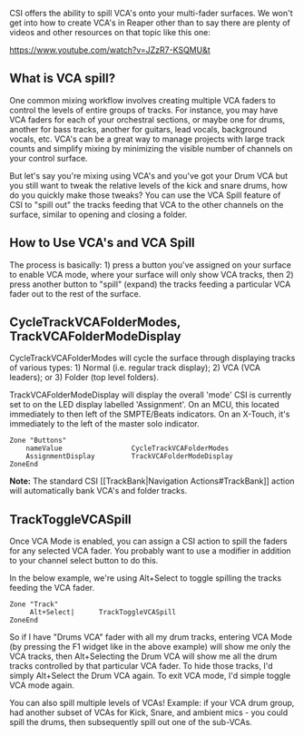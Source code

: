 CSI offers the ability to spill VCA's onto your multi-fader surfaces. We won't get into how to create VCA's in Reaper other than to say there are plenty of videos and other resources on that topic like this one:

https://www.youtube.com/watch?v=JZzR7-KSQMU&t

## What is VCA spill? 
One common mixing workflow involves creating multiple VCA faders to control the levels of entire groups of tracks. For instance, you may have VCA faders for each of your orchestral sections, or maybe one for drums, another for bass tracks, another for guitars, lead vocals, background vocals, etc. VCA's can be a great way to manage projects with large track counts and simplify mixing by minimizing the visible number of channels on your control surface.

But let's say you're mixing using VCA's and you've got your Drum VCA but you still want to tweak the relative levels of the kick and snare drums, how do you quickly make those tweaks? You can use the VCA Spill feature of CSI to "spill out" the tracks feeding that VCA to the other channels on the surface, similar to opening and closing a folder.

## How to Use VCA's and VCA Spill
The process is basically: 1) press a button you've assigned on your surface to enable VCA mode, where your surface will only show VCA tracks, then 2) press another button to "spill" (expand) the tracks feeding a particular VCA fader out to the rest of the surface.

## CycleTrackVCAFolderModes, TrackVCAFolderModeDisplay
CycleTrackVCAFolderModes will cycle the surface through displaying tracks of various types: 1) Normal (i.e. regular track display); 2) VCA (VCA leaders); or 3) Folder (top level folders).

TrackVCAFolderModeDisplay will display the overall 'mode' CSI is currently set to on the LED display labelled 'Assignment'. On an MCU, this located immediately to then left of the SMPTE/Beats indicators. On an X-Touch, it's immediately to the left of the master solo indicator.
```
Zone "Buttons"
    nameValue                 CycleTrackVCAFolderModes
    AssignmentDisplay         TrackVCAFolderModeDisplay
ZoneEnd
```

**Note:** The standard CSI [[TrackBank|Navigation Actions#TrackBank]] action will automatically bank VCA's and folder tracks.

## TrackToggleVCASpill
Once VCA Mode is enabled, you can assign a CSI action to spill the faders for any selected VCA fader. You probably want to use a modifier in addition to your channel select button to do this. 

In the below example, we're using Alt+Select to toggle spilling the tracks feeding the VCA fader.
```` 
Zone "Track"
     Alt+Select|      TrackToggleVCASpill
ZoneEnd
```` 

So if I have "Drums VCA" fader with all my drum tracks, entering VCA Mode (by pressing the F1 widget like in the above example) will show me only the VCA tracks, then Alt+Selecting the Drum VCA will show me all the drum tracks controlled by that particular VCA fader. To hide those tracks, I'd simply Alt+Select the Drum VCA again. To exit VCA mode, I'd simple toggle VCA mode again.

You can also spill multiple levels of VCAs! Example: if your VCA drum group, had another subset of VCAs for Kick, Snare, and ambient mics - you could spill the drums, then subsequently spill out one of the sub-VCAs.